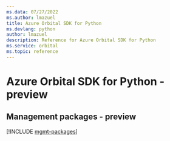 ```yaml
---
ms.data: 07/27/2022
ms.author: lmazuel
title: Azure Orbital SDK for Python
ms.devlang: python
author: lmazuel
description: Reference for Azure Orbital SDK for Python
ms.service: orbital
ms.topic: reference
---
```

# Azure Orbital SDK for Python - preview

## Management packages - preview
[!INCLUDE [mgmt-packages](orbital-mgmt-index.md)]